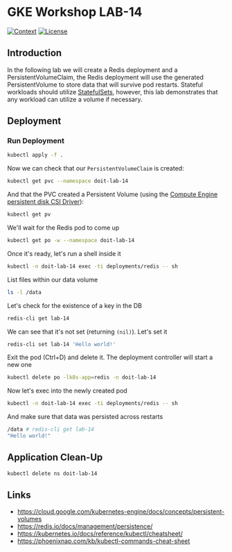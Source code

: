 # GKE Workshop LAB-14

[![Context](https://img.shields.io/badge/GKE%20Fundamentals-1-blue.svg)](#)
[![License](https://img.shields.io/badge/License-Apache%202.0-blue.svg)](https://opensource.org/licenses/Apache-2.0)

## Introduction

In the following lab we will create a Redis deployment and a PersistentVolumeClaim, the Redis deployment will use the generated PersistentVolume to store data that will survive pod restarts.
Stateful workloads should utilize [StatefulSets](https://kubernetes.io/docs/concepts/workloads/controllers/statefulset/), however, this lab demonstrates that any workload can utilize a volume if necessary.

## Deployment

### Run Deployment

```bash
kubectl apply -f .
```

Now we can check that our `PersistentVolumeClaim` is created:

```bash
kubectl get pvc --namespace doit-lab-14
```

And that the PVC created a Persistent Volume (using the [Compute Engine persistent disk CSI Driver](https://cloud.google.com/kubernetes-engine/docs/how-to/persistent-volumes/gce-pd-csi-driver)):

```bash
kubectl get pv
```

We'll wait for the Redis pod to come up

```bash
kubectl get po -w --namespace doit-lab-14
```

Once it's ready, let's run a shell inside it

```bash
kubectl -n doit-lab-14 exec -ti deployments/redis -- sh
```

List files within our data volume

```bash
ls -l /data
```

Let's check for the existence of a key in the DB

```bash
redis-cli get lab-14
```

We can see that it's not set (returning `(nil)`). Let's set it

```bash
redis-cli set lab-14 'Hello world!'
```

Exit the pod (Ctrl+D) and delete it. The deployment controller will start a new one

```bash
kubectl delete po -lk8s-app=redis -n doit-lab-14
```

Now let's exec into the newly created pod

```bash
kubectl -n doit-lab-14 exec -ti deployments/redis -- sh
```

And make sure that data was persisted across restarts

```bash
/data # redis-cli get lab-14
"Hello world!"
```

## Application Clean-Up

```bash
kubectl delete ns doit-lab-14
```

## Links

- https://cloud.google.com/kubernetes-engine/docs/concepts/persistent-volumes
- https://redis.io/docs/management/persistence/
- https://kubernetes.io/docs/reference/kubectl/cheatsheet/
- https://phoenixnap.com/kb/kubectl-commands-cheat-sheet
